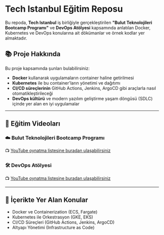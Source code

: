 # Tech Istanbul Eğitim Reposu

Bu repoda, **Tech Istanbul** iş birliğiyle gerçekleştirilen **"Bulut Teknolojileri Bootcamp Programı"** ve **DevOps Atölyesi** kapsamında anlatılan Docker, Kubernetes ve DevOps konularına ait dökümanlar ve örnek kodlar yer almaktadır.

## 📚 Proje Hakkında

Bu proje kapsamında şunları bulabilirsiniz:

- **Docker** kullanarak uygulamaların container haline getirilmesi  
- **Kubernetes** ile bu container'ların yönetimi ve dağıtımı  
- **CI/CD süreçlerinin** GitHub Actions, Jenkins, ArgoCD gibi araçlarla nasıl otomatikleştirileceği  
- **DevOps kültürü** ve modern yazılım geliştirme yaşam döngüsü (SDLC) içinde yer alan en iyi uygulamalar

---

## 🎥 Eğitim Videoları

### ☁️ Bulut Teknolojileri Bootcamp Programı

📺 [YouTube oynatma listesine buradan ulaşabilirsiniz](https://www.youtube.com/watch?v=7B8MCSFKIVA&list=PL2qLbHVhA--L9VNiXbiGP81e_uwAp5QP8&index=9)

### 🛠️ DevOps Atölyesi

📺 [YouTube oynatma listesine buradan ulaşabilirsiniz](https://www.youtube.com/watch?v=P_PCGvJsN6I&list=PL2qLbHVhA--JULW6GGzrlRrT9dewA1L49)

---

## 🔗 İçerikte Yer Alan Konular

- Docker ve Containerization (ECS, Fargate) 
- Kubernetes ile Orkestrasyon (GKE, EKS)  
- CI/CD Süreçleri (GitHub Actions, Jenkins, ArgoCD)  
- Altyapı Yönetimi (Infrastructure as Code)  